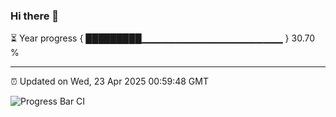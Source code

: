 ### Hi there 👋

⏳ Year progress { █████████▁▁▁▁▁▁▁▁▁▁▁▁▁▁▁▁▁▁▁▁▁ } 30.70 %

---

⏰ Updated on Wed, 23 Apr 2025 00:59:48 GMT

![Progress Bar CI](https://github.com/code-lakshay/GitHub-Actions-Demo/workflows/Progress%20Bar%20CI/badge.svg)
